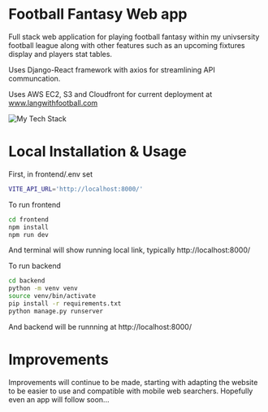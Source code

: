 # Football Fantasy Web app

Full stack web application for playing football fantasy within my univsersity football league along with other features such as an upcoming fixtures display and players stat tables.

Uses Django-React framework with axios for streamlining API communcation.

Uses AWS EC2, S3 and Cloudfront for current deployment at www.langwithfootball.com




![My Tech Stack](https://github-readme-tech-stack.vercel.app/api/cards?lineCount=2&line1=React%2CReact%2C1321e8%3BDjango%2CDjango%2Ce40d0d%3BAxios%2CAxios%2C8af937%3B&line2=Javascript%2CJavascript%2Cd69b20%3BPython%2CPython%2C43bce7%3B)

# Local Installation & Usage

First, in frontend/.env set

```bash
VITE_API_URL='http://localhost:8000/'
```


To run frontend

```bash
cd frontend
npm install
npm run dev
```

And terminal will show running local link, typically http://localhost:8000/

To run backend

```bash
cd backend
python -m venv venv
source venv/bin/activate
pip install -r requirements.txt
python manage.py runserver
```

And backend will be runnning at http://localhost:8000/



# Improvements

Improvements will continue to be made, starting with adapting the website to be easier to use and compatible with mobile web searchers. Hopefully even an app will follow soon...
